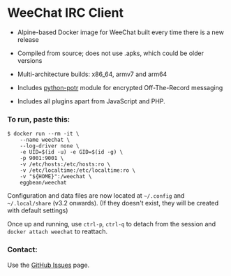 WeeChat IRC Client
==================

* Alpine-based Docker image for WeeChat built every time there is a new release

* Compiled from source; does not use .apks, which could be older versions

* Multi-architecture builds: x86_64, armv7 and arm64

* Includes [python-potr](https://pypi.org/project/python-potr/) module for encrypted Off-The-Record
  messaging

* Includes all plugins apart from JavaScript and PHP.

### To run, paste this:

    $ docker run --rm -it \
        --name weechat \
        --log-driver none \
        -e UID=$(id -u) -e GID=$(id -g) \
        -p 9001:9001 \
        -v /etc/hosts:/etc/hosts:ro \
        -v /etc/localtime:/etc/localtime:ro \
        -v "${HOME}":/weechat \
        eggbean/weechat

Configuration and data files are now located at `~/.config` and `~/.local/share`
(v3.2 onwards). (If they doesn't exist, they will be created with default settings)

Once up and running, use ```ctrl-p```, ```ctrl-q``` to detach from the session and ```docker attach
weechat``` to reattach.

### Contact:

Use the [GitHub Issues](https://github.com/eggbean/docker-weechat/issues) page.
